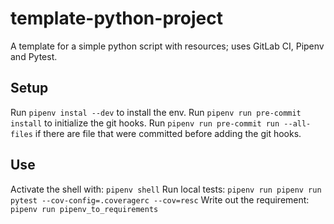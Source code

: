 # template-python-project
A template for a simple python script with resources; uses GitLab CI, Pipenv and Pytest.

## Setup
Run `pipenv instal --dev` to install the env.
Run `pipenv run pre-commit install` to initialize the git hooks.
Run `pipenv run pre-commit run --all-files` if there are file that were committed before adding the git hooks.

## Use
Activate the shell with: `pipenv shell`
Run local tests: `pipenv run pipenv run pytest --cov-config=.coveragerc --cov=resc`
Write out the requirement: `pipenv run pipenv_to_requirements`